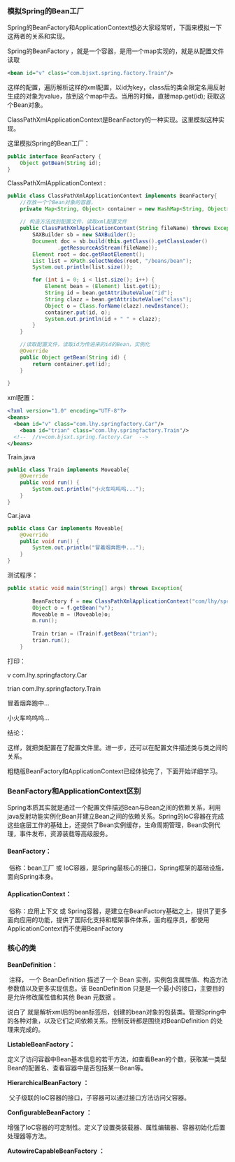 ### 模拟Spring的Bean工厂

Spring的BeanFactory和ApplicationContext想必大家经常听，下面来模拟一下这两者的关系和实现。

Spring的BeanFactory ，就是一个容器，是用一个map实现的，就是从配置文件读取

 ```xml
 <bean id="v" class="com.bjsxt.spring.factory.Train"/> 
 ```

这样的配置，遍历解析这样的xml配置，以id为key，class后的类全限定名用反射生成的对象为value，放到这个map中去。当用的时候，直接map.get(id); 获取这个Bean对象。

ClassPathXmlApplicationContext是BeanFactory的一种实现。这里模拟这种实现。

这里模拟Spring的Bean工厂：

```java
public interface BeanFactory {
	Object getBean(String id);
}
```

ClassPathXmlApplicationContext  :

```java
public class ClassPathXmlApplicationContext implements BeanFactory{
	//存放一个个Bean对象的容器，
	private Map<String, Object> container = new HashMap<String, Object>();
	
	// 构造方法找到配置文件，读取xml配置文件
	public ClassPathXmlApplicationContext(String fileName) throws Exception{
		SAXBuilder sb = new SAXBuilder();
		Document doc = sb.build(this.getClass().getClassLoader()
				.getResourceAsStream(fileName));
		Element root = doc.getRootElement();
		List list = XPath.selectNodes(root, "/beans/bean");
		System.out.println(list.size());

		for (int i = 0; i < list.size(); i++) {
			Element bean = (Element) list.get(i);
			String id = bean.getAttributeValue("id");
			String clazz = bean.getAttributeValue("class");
			Object o = Class.forName(clazz).newInstance();
			container.put(id, o);
			System.out.println(id + " " + clazz);
		}
	}

	//读取配置文件，读取id为传进来的id的Bean，实例化
	@Override
	public Object getBean(String id) {
		return container.get(id);
	}
	
}


```

xml配置：

```xml
<?xml version="1.0" encoding="UTF-8"?>
<beans>
  <bean id="v" class="com.lhy.springfactory.Car"/>
	<bean id="trian" class="com.lhy.springfactory.Train"/>
  <!--  //v=com.bjsxt.spring.factory.Car  -->
</beans>
```

Train.java

```java
public class Train implements Moveable{
	@Override
	public void run() {
		System.out.println("小火车呜呜呜...");
	}
}
```

 Car.java 

```java
public class Car implements Moveable{
	@Override
	public void run() {
		System.out.println("冒着烟奔跑中...");
	}
}
```

测试程序：

```java
public static void main(String[] args) throws Exception{
		
		BeanFactory f = new ClassPathXmlApplicationContext("com/lhy/springfactory/applicationContext.xml");
		Object o = f.getBean("v");
		Moveable m = (Moveable)o;
		m.run();
		
		Train trian = (Train)f.getBean("trian");
		trian.run();	
	}
```

打印：

v com.lhy.springfactory.Car

trian com.lhy.springfactory.Train

冒着烟奔跑中...

小火车呜呜呜...

结论：

这样，就把类配置在了配置文件里。进一步，还可以在配置文件描述类与类之间的关系。





[详细代码]: https://github.com/lhy1234/DesignPattern_Factory

粗糙版BeanFactory和ApplicationContext已经体验完了，下面开始详细学习。

### BeanFactory和ApplicationContext区别

Spring本质其实就是通过一个配置文件描述Bean与Bean之间的依赖关系，利用java反射功能实例化Bean并建立Bean之间的依赖关系。Spring的IoC容器在完成这些底层工作的基础上，还提供了Bean实例缓存，生命周期管理，Bean实例代理，事件发布，资源装载等高级服务。

#### BeanFactory：

​		俗称：bean工厂 或 IoC容器，是Spring最核心的接口，Spring框架的基础设施，面向Spring本身。



#### ApplicationContext：

​		俗称：应用上下文 或 Spring容器，是建立在BeanFactory基础之上，提供了更多面向应用的功能，提供了国际化支持和框架事件体系，面向程序员，都使用ApplicationContext而不使用BeanFactory







### 核心的类

**BeanDefinition：**

​	注释， 一个 BeanDefinition 描述了一个 Bean 实例，实例包含属性值、构造方法参数值以及更多实现信息。该 BeanDefinition 只是是一个最小的接口，主要目的是允许修改属性值和其他 Bean 元数据 。

说白了 就是解析xml后的bean标签后，创建的bean对象的包装类。管理Spring中的各种对象，以及它们之间依赖关系。控制反转都是围绕对BeanDefinition 的处理来完成的。

**ListableBeanFactory：**

​	定义了访问容器中Bean基本信息的若干方法，如查看Bean的个数，获取某一类型Bean的配置名、查看容器中是否包括某一Bean等。

 **HierarchicalBeanFactory ：**

​	父子级联的IoC容器的接口，子容器可以通过接口方法访问父容器。	

 **ConfigurableBeanFactory ：**

​		增强了IoC容器的可定制性。定义了设置类装载器、属性编辑器、容器初始化后置处理器等方法。

 **AutowireCapableBeanFactory ：**











